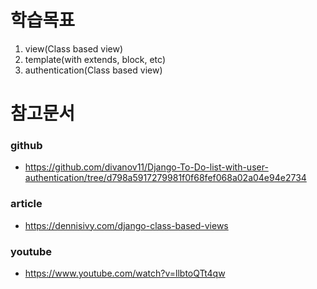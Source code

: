 # 학습목표 
1. view(Class based view)
2. template(with extends, block, etc)
3. authentication(Class based view)


# 참고문서 
### github
- https://github.com/divanov11/Django-To-Do-list-with-user-authentication/tree/d798a5917279981f0f68fef068a02a04e94e2734
### article
- https://dennisivy.com/django-class-based-views
### youtube
- https://www.youtube.com/watch?v=llbtoQTt4qw